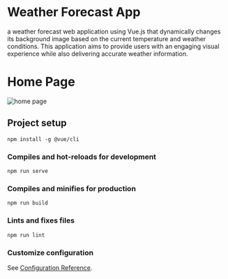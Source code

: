 # Weather Forecast App

a weather forecast web application using Vue.js that dynamically changes its background image based on the current temperature and weather conditions. This application aims to provide users with an engaging visual experience while also delivering accurate weather information.

# Home Page
![home page ](https://github.com/Eshmeeta/weathertemp-app/assets/169447614/81eaff8d-c893-4c2b-acdc-54b647f562f7)

## Project setup
```
npm install -g @vue/cli
```

### Compiles and hot-reloads for development
```
npm run serve
```

### Compiles and minifies for production
```
npm run build
```

### Lints and fixes files
```
npm run lint
```

### Customize configuration
See [Configuration Reference](https://cli.vuejs.org/config/).

